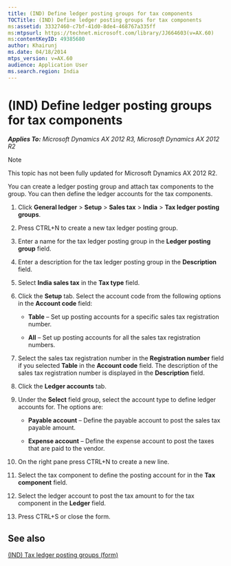 ```yaml
---
title: (IND) Define ledger posting groups for tax components
TOCTitle: (IND) Define ledger posting groups for tax components
ms:assetid: 33327460-c7bf-41d0-8de4-468767a335ff
ms:mtpsurl: https://technet.microsoft.com/library/JJ664603(v=AX.60)
ms:contentKeyID: 49385680
author: Khairunj
ms.date: 04/18/2014
mtps_version: v=AX.60
audience: Application User
ms.search.region: India
---
```


# (IND) Define ledger posting groups for tax components 


_**Applies To:** Microsoft Dynamics AX 2012 R3, Microsoft Dynamics AX 2012 R2_


> [!NOTE]
> <P>This topic has not been fully updated for Microsoft Dynamics AX 2012 R2.</P>



You can create a ledger posting group and attach tax components to the group. You can then define the ledger accounts for the tax components.

1.  Click **General ledger** \> **Setup** \> **Sales tax** \> **India** \> **Tax ledger posting groups**.

2.  Press CTRL+N to create a new tax ledger posting group.

3.  Enter a name for the tax ledger posting group in the **Ledger posting group** field.

4.  Enter a description for the tax ledger posting group in the **Description** field.

5.  Select **India sales tax** in the **Tax type** field.

6.  Click the **Setup** tab. Select the account code from the following options in the **Account code** field:
    
      - **Table** – Set up posting accounts for a specific sales tax registration number.
    
      - **All** – Set up posting accounts for all the sales tax registration numbers.

7.  Select the sales tax registration number in the **Registration number** field if you selected **Table** in the **Account code** field. The description of the sales tax registration number is displayed in the **Description** field.

8.  Click the **Ledger accounts** tab.

9.  Under the **Select** field group, select the account type to define ledger accounts for. The options are:
    
      - **Payable account** – Define the payable account to post the sales tax payable amount.
    
      - **Expense account** – Define the expense account to post the taxes that are paid to the vendor.

10. On the right pane press CTRL+N to create a new line.

11. Select the tax component to define the posting account for in the **Tax component** field.

12. Select the ledger account to post the tax amount to for the tax component in the **Ledger** field.

13. Press CTRL+S or close the form.

## See also

[(IND) Tax ledger posting groups (form)](https://technet.microsoft.com/library/jj664546\(v=ax.60\))

  


